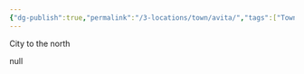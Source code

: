 ```yaml
---
{"dg-publish":true,"permalink":"/3-locations/town/avita/","tags":["Town"]}
---
```



City to the north

null


